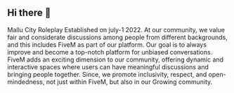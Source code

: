 ## Hi there 👋

Mallu City Roleplay Established on july-1 2022.
At our community, we value fair and considerate discussions among people from different backgrounds, and this includes FiveM as part of our platform. Our goal is to always improve and become a top-notch platform for unbiased conversations. FiveM adds an exciting dimension to our community, offering dynamic and interactive spaces where users can have meaningful discussions and bringing people together. Since, we promote inclusivity, respect, and open-mindedness, not just within FiveM, but also in our Growing community.


<!--

**Here are some ideas to get you started:**

🙋‍♀️ A short introduction - what is your organization all about?
🌈 Contribution guidelines - how can the community get involved?
👩‍💻 Useful resources - where can the community find your docs? Is there anything else the community should know?
🍿 Fun facts - what does your team eat for breakfast?
🧙 Remember, you can do mighty things with the power of [Markdown](https://docs.github.com/github/writing-on-github/getting-started-with-writing-and-formatting-on-github/basic-writing-and-formatting-syntax)
-->
